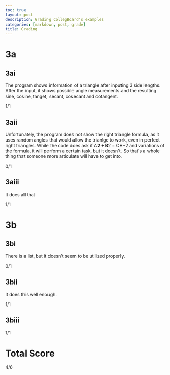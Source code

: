 ```yaml
---
toc: true
layout: post
description: Grading CollegBoard's examples
categories: [markdown, post, grade]
title: Grading
---
```


# 3a

## 3ai

The program shows information of a triangle after inputing 3 side lengths. After the input, it shows possible angle measurements and the resulting sine, cosine, tanget, secant, cosecant and cotangent.

1/1

## 3aii

Unfortunately, the program does not show the right triangle formula, as it uses random angles that would allow the trianlge to work, even in perfect right triangles. While the code does ask if A**2 + B**2 = C**2 and variations of the formula, it will perform a certain task, but it doesn't. So that's a whole thing that someone more articulate will have to get into. 

0/1

## 3aiii

It does all that

1/1

# 3b

## 3bi

There is a list, but it doesn't seem to be utilized properly.

0/1

## 3bii

It does this well enough.

1/1

## 3biii

1/1

# Total Score

4/6
